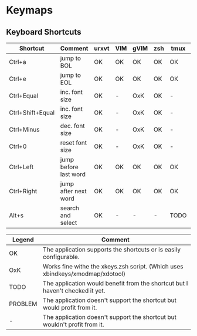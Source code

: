# Keymaps

## Keyboard Shortcuts

| Shortcut         | Comment               | urxvt | VIM | gVIM | zsh | tmux | rofi | Firefox |
|------------------|-----------------------|-------|-----|------|-----|------|------|---------|
| Ctrl+a           | jump to BOL           | OK    | OK  | OK   | OK  | OK   | OK   | OxK     |
| Ctrl+e           | jump to EOL           | OK    | OK  | OK   | OK  | OK   | OK   | OxK     |
| Ctrl+Equal       | inc. font size        | OK    | -   | OxK  | OK  | -    | OK   | OK      |
| Ctrl+Shift+Equal | inc. font size        | OK    | -   | OxK  | OK  | -    | OK   | OK      |
| Ctrl+Minus       | dec. font size        | OK    | -   | OxK  | OK  | -    | OK   | OK      |
| Ctrl+0           | reset font size       | OK    | -   | OxK  | OK  | -    | OK   | OK      |
| Ctrl+Left        | jump before last word | OK    | OK  | OK   | OK  | OK   | OK   | OK      |
| Ctrl+Right       | jump after next word  | OK    | OK  | OK   | OK  | OK   | OK   | OK      |
| Alt+s            | search and select     | OK    | -   | -    | -   | TODO | -    | -       |

| Legend  | Comment                                                                       |
|---------|-------------------------------------------------------------------------------|
| OK      | The application supports the shortcuts or is easily configurable.             |
| OxK     | Works fine withe the xkeys.zsh script. (Which uses xbindkeys/xmodmap/xdotool) |
| TODO    | The application would benefit from the shortcut but I haven't checked it yet. |
| PROBLEM | The application doesn't support the shortcut but would profit from it.        |
| -       | The application doesn't support the shortcut but wouldn't profit from it.     |

